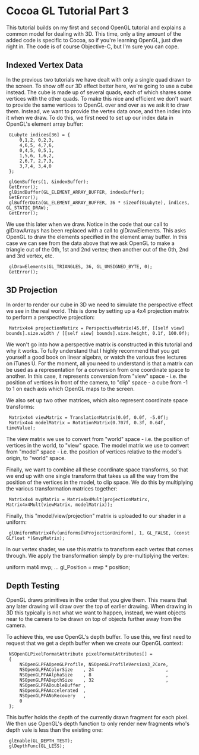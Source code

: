 # Cocoa GL Tutorial Part 3

This tutorial builds on my first and second OpenGL tutorial and explains a common model for dealing with 3D.  This time, only a tiny amount of the added code is specific to Cocoa, so if you're learning OpenGL, just dive right in.  The code is of course Objective-C, but I'm sure you can cope.

## Indexed Vertex Data

In the previous two tutorials we have dealt with only a single quad drawn to the screen.  To show off our 3D effect better here, we're going to use a cube instead.  The cube is made up of several quads, each of which shares some vertices with the other quads.  To make this nice and efficient we don't want to provide the same vertices to OpenGL over and over as we ask it to draw them.  Instead, we want to provide the vertex data once, and then index into it when we draw.  To do this, we first need to set up our index data in OpenGL's element array buffer:

     GLubyte indices[36] = {
         0,1,2, 0,2,3,
         4,6,5, 4,7,6,
         0,4,5, 0,5,1,
         1,5,6, 1,6,2,
         2,6,7, 2,7,3,
         3,7,4, 3,4,0
     };
    
     glGenBuffers(1, &indexBuffer);
     GetError();
     glBindBuffer(GL_ELEMENT_ARRAY_BUFFER, indexBuffer);
     GetError();
     glBufferData(GL_ELEMENT_ARRAY_BUFFER, 36 * sizeof(GLubyte), indices, GL_STATIC_DRAW);
     GetError();

We use this later when we draw.  Notice in the code that our call to glDrawArrays has been replaced with a call to glDrawElements.  This asks OpenGL to draw the elements specified in the element array buffer.  In this case we can see from the data above that we ask OpenGL to make a triangle out of the 0th, 1st and 2nd vertex; then another out of the 0th, 2nd and 3rd vertex, etc.

     glDrawElements(GL_TRIANGLES, 36, GL_UNSIGNED_BYTE, 0);
     GetError();

## 3D Projection

In order to render our cube in 3D we need to simulate the perspective effect we see in the real world.  This is done by setting up a 4x4 projection matrix to perform a perspective projection:

     Matrix4x4 projectionMatirx = PerspectiveMatrix(45.0f, [[self view] bounds].size.width / [[self view] bounds].size.height, 0.1f, 100.0f);

We won't go into how a perspective matrix is constructed in this tutorial and why it works.  To fully understand that I highly recommend that you get yourself a good book on linear algebra, or watch the various free lectures on iTunes U.  For the moment, all you need to understand is that a matrix can be used as a representation for a conversion from one coordinate space to another.  In this case, it represents conversion from "view" space - i.e. the position of vertices in front of the camera, to "clip" space - a cube from -1 to 1 on each axis which OpenGL maps to the screen.

We also set up two other matrices, which also represent coordinate space transforms:

     Matrix4x4 viewMatrix = TranslationMatrix(0.0f, 0.0f, -5.0f);
     Matrix4x4 modelMatrix = RotationMatrix(0.707f, 0.3f, 0.64f, timeValue);

The view matrix we use to convert from "world" space - i.e. the position of vertices in the world, to "view" space.  The model matrix we use to convert from "model" space - i.e. the position of vertices relative to the model's origin, to "world" space.

Finally, we want to combine all these coordinate space transforms, so that we end up with one single transform that takes us all the way from the position of the vertices in the model, to clip space.  We do this by multiplying the various transformation matrices together:

     Matrix4x4 mvpMatrix = Matrix4x4Mult(projectionMatirx, Matrix4x4Mult(viewMatrix, modelMatrix));

Finally, this "model/view/projection" matrix is uploaded to our shader in a uniform:

     glUniformMatrix4fv(uniforms[kProjectionUniform], 1, GL_FALSE, (const GLfloat *)&mvpMatrix);

In our vertex shader, we use this matrix to transform each vertex that comes through.  We apply the transformation simply by pre-multiplying the vertex:


 uniform mat4 mvp;
 ...
     gl_Position = mvp * position;

## Depth Testing

OpenGL draws primitives in the order that you give them.  This means that any later drawing will draw over the top of earlier drawing.  When drawing in 3D this typically is not what we want to happen, instead, we want objects near to the camera to be drawn on top of objects further away from the camera.

To achieve this, we use OpenGL's depth buffer.  To use this, we first need to request that we get a depth buffer when we create our OpenGL context:

     NSOpenGLPixelFormatAttribute pixelFormatAttributes[] =
     {
         NSOpenGLPFAOpenGLProfile, NSOpenGLProfileVersion3_2Core,
         NSOpenGLPFAColorSize    , 24                           ,
         NSOpenGLPFAAlphaSize    , 8                            ,
         NSOpenGLPFADepthSize    , 32                           ,
         NSOpenGLPFADoubleBuffer ,
         NSOpenGLPFAAccelerated  ,
         NSOpenGLPFANoRecovery   ,
         0
     };

This buffer holds the depth of the currently drawn fragment for each pixel.  We then use OpenGL's depth function to only render new fragments who's depth vale is less than the existing one:

     glEnable(GL_DEPTH_TEST);
     glDepthFunc(GL_LESS);


